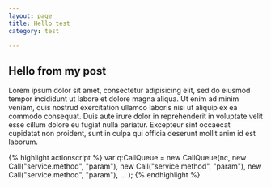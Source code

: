 ```yaml
---
layout: page
title: Hello test
category: test

---
```


## Hello from my post

Lorem ipsum dolor sit amet, consectetur adipisicing elit, sed do eiusmod tempor incididunt ut labore et dolore magna aliqua. Ut enim ad minim veniam, quis nostrud exercitation ullamco laboris nisi ut aliquip ex ea commodo consequat. Duis aute irure dolor in reprehenderit in voluptate velit esse cillum dolore eu fugiat nulla pariatur. Excepteur sint occaecat cupidatat non proident, sunt in culpa qui officia deserunt mollit anim id est laborum.

{% highlight actionscript %}
var q:CallQueue = new CallQueue(nc,
  new Call("service.method", "param"),
  new Call("service.method", "param"),
  new Call("service.method", "param"),
  ...
);
{% endhighlight %}